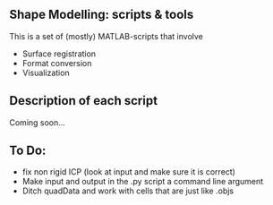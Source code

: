 <h2>Shape Modelling: scripts & tools</h2>
<p>This is a set of (mostly) MATLAB-scripts that involve</p>

<ul>
<li>Surface registration</li>
<li>Format conversion</li>
<li>Visualization</li>
</ul>

<h2>Description of each script</h2>
Coming soon...

<h2>To Do:</h2>
<ul>
<li>fix non rigid ICP (look at input and make sure it is correct)</li>
<li>Make input and output in the .py script a command line argument</li>
<li> Ditch quadData and work with cells that are just like .objs </li>
</ul>
